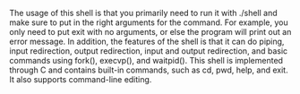 The usage of this shell is that you primarily need to run it with ./shell and make sure to put in the right arguments for the command. For example, you only need to put exit with no arguments, or else the program will print out an error message. In addition, the features of the shell is that it can do piping, input redirection, output redirection, input and output redirection, and basic commands using fork(), execvp(), and waitpid(). This shell is implemented through C and contains built-in commands, such as cd, pwd, help, and exit. It also supports command-line editing.
